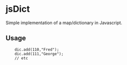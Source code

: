 jsDict
======

Simple implementation of a map/dictionary in Javascript.

Usage
-----
``` var dic = Dictionary(); 
	dic.add(110,"Fred");
	dic.add(111,"George");
	// etc
```
